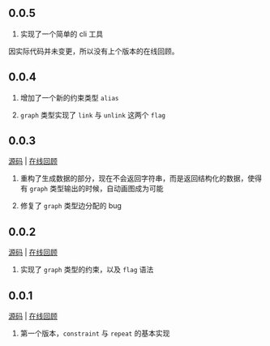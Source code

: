 ## 0.0.5

1. 实现了一个简单的 cli 工具

因实际代码并未变更，所以没有上个版本的在线回顾。

## 0.0.4

1. 增加了一个新的约束类型 `alias`

2. `graph` 类型实现了 `link` 与 `unlink` 这两个 `flag`

## 0.0.3

[源码](https://github.com/muzea-demo/random-data/tree/v0.0.3) | [在线回顾](https://random-data-axn18dq4b.now.sh)

1. 重构了生成数据的部分，现在不会返回字符串，而是返回结构化的数据，使得有 `graph` 类型输出的时候，自动画图成为可能

2. 修复了 `graph` 类型边分配的 bug

## 0.0.2

[源码](https://github.com/muzea-demo/random-data/tree/v0.0.2) | [在线回顾](https://random-data-i61ybuqua.now.sh)

1. 实现了 `graph` 类型的约束，以及 `flag` 语法

## 0.0.1

[源码](https://github.com/muzea-demo/random-data/tree/v0.0.1) | [在线回顾](https://random-data-29ukg7pae.now.sh)

1. 第一个版本，`constraint` 与 `repeat` 的基本实现
